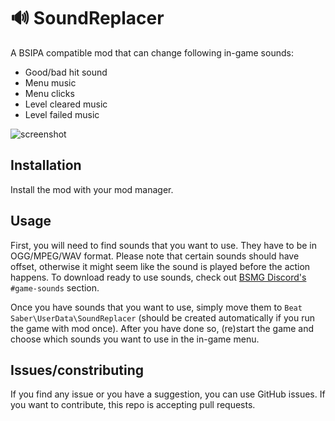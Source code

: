 # 🔊 SoundReplacer

A BSIPA compatible mod that can change following in-game sounds:
 - Good/bad hit sound
 - Menu music
 - Menu clicks
 - Level cleared music
 - Level failed music

![screenshot](screenshot.png)

## Installation

Install the mod with your mod manager.

## Usage

First, you will need to find sounds that you want to use. They have to be in OGG/MPEG/WAV format. Please note that certain sounds should have offset, otherwise it might seem like the sound is played before the action happens. To download ready to use sounds, check out [BSMG Discord's](https://discord.gg/beatsabermods) `#game-sounds` section.

Once you have sounds that you want to use, simply move them to `Beat Saber\UserData\SoundReplacer` (should be created automatically if you run the game with mod once). After you have done so, (re)start the game and choose which sounds you want to use in the in-game menu.

## Issues/constributing

If you find any issue or you have a suggestion, you can use GitHub issues. If you want to contribute, this repo is accepting pull requests.
